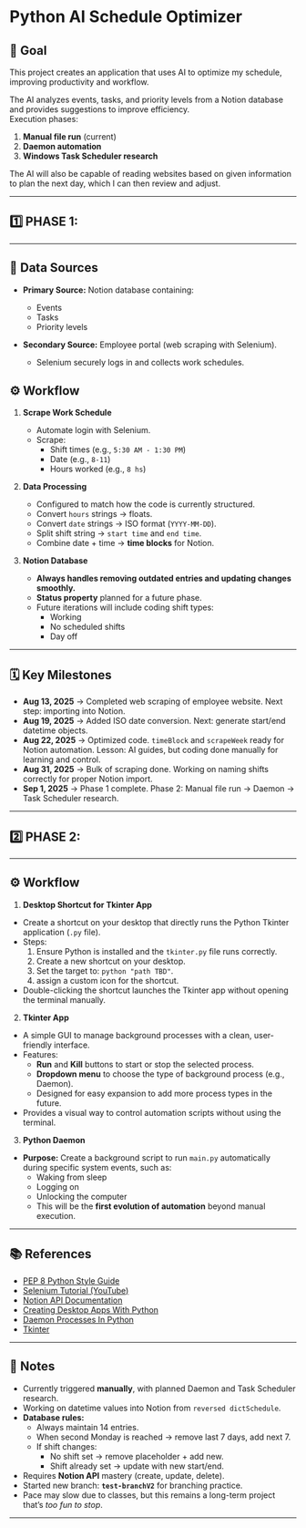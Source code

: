 # Python AI Schedule Optimizer

## 📌 Goal
This project creates an application that uses AI to optimize my schedule, improving productivity and workflow.

The AI analyzes events, tasks, and priority levels from a Notion database and provides suggestions to improve efficiency.  
Execution phases:  
1. **Manual file run** (current)  
2. **Daemon automation**  
3. **Windows Task Scheduler research**  

The AI will also be capable of reading websites based on given information to plan the next day, which I can then review and adjust.

---

## 1️⃣ PHASE 1:

---

## 📂 Data Sources
- **Primary Source:** Notion database containing:  
  - Events  
  - Tasks  
  - Priority levels  

- **Secondary Source:** Employee portal (web scraping with Selenium).  
  - Selenium securely logs in and collects work schedules.

## ⚙️ Workflow
1. **Scrape Work Schedule**  
   - Automate login with Selenium.  
   - Scrape:  
     - Shift times (e.g., `5:30 AM - 1:30 PM`)  
     - Date (e.g., `8-11`)  
     - Hours worked (e.g., `8 hs`)  

2. **Data Processing**  
   - Configured to match how the code is currently structured.  
   - Convert `hours` strings → floats.  
   - Convert `date` strings → ISO format (`YYYY-MM-DD`).  
   - Split shift string → `start time` and `end time`.  
   - Combine date + time → **time blocks** for Notion.  

3. **Notion Database**  
   - **Always handles removing outdated entries and updating changes smoothly.**  
   - **Status property** planned for a future phase.  
   - Future iterations will include coding shift types:  
     - Working  
     - No scheduled shifts  
     - Day off

---

## 🗓 Key Milestones
- **Aug 13, 2025** → Completed web scraping of employee website. Next step: importing into Notion.  
- **Aug 19, 2025** → Added ISO date conversion. Next: generate start/end datetime objects.  
- **Aug 22, 2025** → Optimized code. `timeBlock` and `scrapeWeek` ready for Notion automation. Lesson: AI guides, but coding done manually for learning and control.  
- **Aug 31, 2025** → Bulk of scraping done. Working on naming shifts correctly for proper Notion import.  
- **Sep 1, 2025** → Phase 1 complete. Phase 2: Manual file run → Daemon → Task Scheduler research.  

---

## 2️⃣ PHASE 2:

---
## ⚙️ Workflow
1. **Desktop Shortcut for Tkinter App**
- Create a shortcut on your desktop that directly runs the Python Tkinter application (`.py` file).
- Steps:
  1. Ensure Python is installed and the `tkinter.py` file runs correctly.
  2. Create a new shortcut on your desktop.
  3. Set the target to: `python "path TBD"`.
  4. assign a custom icon for the shortcut.
- Double-clicking the shortcut launches the Tkinter app without opening the terminal manually.

2. **Tkinter App**
- A simple GUI to manage background processes with a clean, user-friendly interface.
- Features:
  - **Run** and **Kill** buttons to start or stop the selected process.
  - **Dropdown menu** to choose the type of background process (e.g., Daemon).
  - Designed for easy expansion to add more process types in the future.
- Provides a visual way to control automation scripts without using the terminal.

3. **Python Daemon**  

- **Purpose:** Create a background script to run `main.py` automatically during specific system events, such as:  
  - Waking from sleep  
  - Logging on  
  - Unlocking the computer  
  - This will be the **first evolution of automation** beyond manual execution.  

---

## 📚 References
- [PEP 8 Python Style Guide](https://peps.python.org/pep-0008/)  
- [Selenium Tutorial (YouTube)](https://www.youtube.com/watch?v=NB8OceGZGjA)  
- [Notion API Documentation](https://developers.notion.com/docs)  
- [Creating Desktop Apps With Python](https://www.youtube.com/watch?v=PdsoDG0GKdA)  
- [Daemon Processes In Python](https://superfastpython.com/daemon-process-in-python/) 
- [Tkinter](https://docs.python.org/3/library/tkinter.html) 

---

## 📝 Notes
- Currently triggered **manually**, with planned Daemon and Task Scheduler research.  
- Working on datetime values into Notion from `reversed dictSchedule`.  
- **Database rules:**  
  - Always maintain 14 entries.  
  - When second Monday is reached → remove last 7 days, add next 7.  
  - If shift changes:  
    - No shift set → remove placeholder + add new.  
    - Shift already set → update with new start/end.  
- Requires **Notion API** mastery (create, update, delete).  
- Started new branch: **`test-branchV2`** for branching practice.  
- Pace may slow due to classes, but this remains a long-term project that’s *too fun to stop*.  

---

